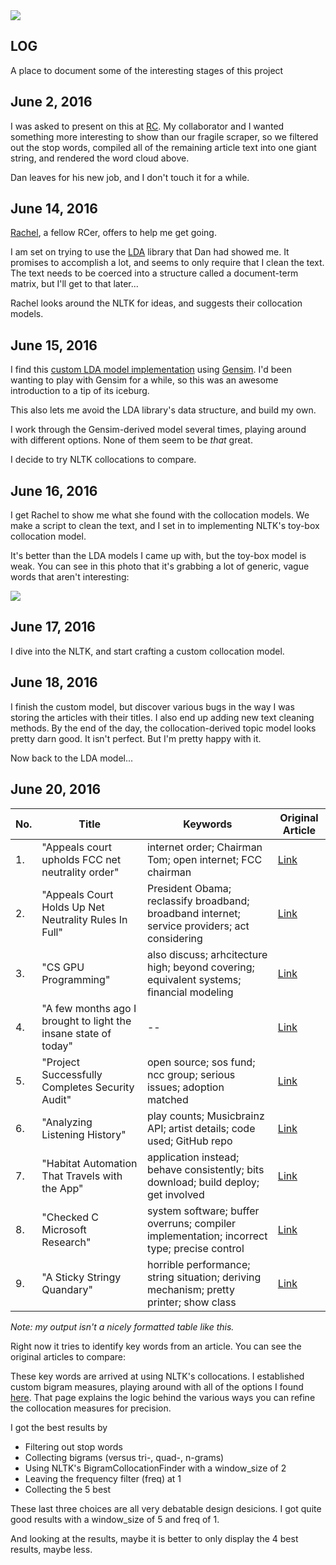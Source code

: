 <img src="http://i.imgur.com/TxS4faf.png">

## LOG

A place to document some of the interesting stages of this project


June 2, 2016
----

I was asked to present on this at [RC](https://www.recurse.com/). My collaborator and I wanted something more interesting to show than our fragile scraper, so we filtered out the stop words, compiled all of the remaining article text into one giant string, and rendered the word cloud above.

Dan leaves for his new job, and I don't touch it for a while.


June 14, 2016
----

[Rachel](https://github.com/macroscopicentric), a fellow RCer, offers to help me get going.

I am set on trying to use the [LDA](https://pythonhosted.org/lda/index.html) library that Dan had showed me. It promises to accomplish a lot, and seems to only require that I clean the text. The text needs to be coerced into a structure called a document-term matrix, but I'll get to that later...

Rachel looks around the NLTK for ideas, and suggests their collocation models.


June 15, 2016
----

I find this [custom LDA model implementation](https://rstudio-pubs-static.s3.amazonaws.com/79360_850b2a69980c4488b1db95987a24867a.html) using [Gensim](http://rare-technologies.com/?s=gensim). I'd been wanting to play with Gensim for a while, so this was an awesome introduction to a tip of its iceburg.

This also lets me avoid the LDA library's data structure, and build my own.

I work through the Gensim-derived model several times, playing around with different options. None of them seem to be *that* great.

I decide to try NLTK collocations to compare.


June 16, 2016
----

I get Rachel to show me what she found with the collocation models. We make a script to clean the text, and I set in to implementing NLTK's toy-box collocation model.

It's better than the LDA models I came up with, but the toy-box model is weak. You can see in this photo that it's grabbing a lot of generic, vague words that aren't interesting:

<img src="http://i.imgur.com/Jcz2xQw.png" />


June 17, 2016
----

I dive into the NLTK, and start crafting a custom collocation model.


June 18, 2016
----

I finish the custom model, but discover various bugs in the way I was storing the articles with their titles. I also end up adding new text cleaning methods. By the end of the day, the collocation-derived topic model looks pretty darn good. It isn't perfect. But I'm pretty happy with it.

Now back to the LDA model...


June 20, 2016
----

| No. | Title | Keywords | Original Article |
| ----|----   |----         |----               |
|1.|"Appeals court upholds FCC net neutrality order"| internet order; Chairman Tom; open internet; FCC chairman | [Link](http://www.politico.com/story/2016/06/court-upholds-obama-backed-net-neutrality-rules-224309) |
|2.|"Appeals Court Holds Up Net Neutrality Rules In Full"| President Obama; reclassify broadband; broadband internet; service providers; act considering | [Link](http://www.npr.org/sections/thetwo-way/2016/06/14/471286113/u-s-appeals-court-holds-up-net-neutrality-rules-in-full?utm_source=facebook.com&utm_medium=social&utm_campaign=npr&utm_term=nprnews&utm_content=20160614)|
|3.|"CS GPU Programming"| also discuss; arhcitecture high; beyond covering; equivalent systems; financial modeling | [Link](http://courses.cms.caltech.edu/cs179/)|
|4.|"A few months ago I brought to light the insane state of today"| -- |[Link](https://plus.google.com/+ArtemRussakovskii/posts/VgrLdYcoifr)|
|5.|"Project Successfully Completes Security Audit"| open source; sos fund; ncc group; serious issues; adoption matched |[Link](https://www.phpmyadmin.net/news/2016/6/13/phpmyadmin-project-successfully-completes-security-audit/) |
|6.|"Analyzing Listening History"| play counts; Musicbrainz API; artist details; code used; GitHub repo | [Link](http://geoffboeing.com/2016/05/analyzing-lastfm-history/)|
|7.|"Habitat Automation That Travels with the App" | application instead; behave consistently; bits download; build deploy; get involved | [Link](https://www.habitat.sh/) |
|8.|"Checked C Microsoft Research"| system software; buffer overruns; compiler implementation; incorrect type; precise control | [Link](http://research.microsoft.com/en-us/projects/checkedc/)|
|9.|"A Sticky Stringy Quandary"| horrible performance; string situation; deriving mechanism; pretty printer; show class | [Link](http://www.stephendiehl.com/posts/strings.html) |


*Note: my output isn't a nicely formatted table like this.*

Right now it tries to identify key words from an article.
You can see the original articles to compare:

These key words are arrived at using NLTK's collocations. I established custom bigram measures, playing around with all of the options I found [here](http://www.nltk.org/howto/collocations.html). That page explains the logic behind the various ways you can refine the collocation measures for precision.

I got the best results by

- Filtering out stop words
- Collecting bigrams (versus tri-, quad-, n-grams)
- Using NLTK's BigramCollocationFinder with a window_size of 2
- Leaving the frequency filter (freq) at 1
- Collecting the 5 best

These last three choices are all very debatable design desicions. I got quite good results with a window_size of 5 and freq of 1.

And looking at the results, maybe it is better to only display the 4 best results, maybe less.
